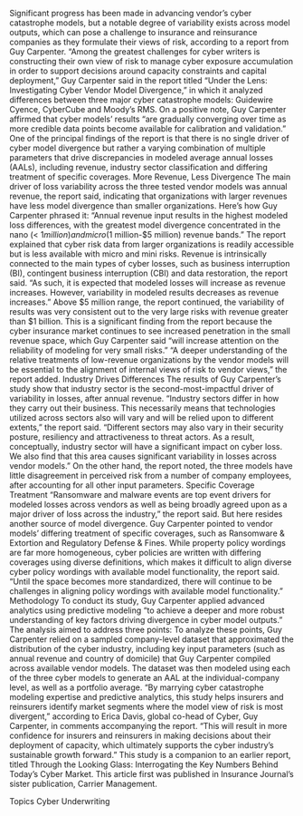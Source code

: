 Significant progress has been made in advancing vendor’s cyber catastrophe models, but a notable degree of variability exists across model outputs, which can pose a challenge to insurance and reinsurance companies as they formulate their views of risk, according to a report from Guy Carpenter.
“Among the greatest challenges for cyber writers is constructing their own view of risk to manage cyber exposure accumulation in order to support decisions around capacity constraints and capital deployment,” Guy Carpenter said in the report titled “Under the Lens: Investigating Cyber Vendor Model Divergence,” in which it analyzed differences between three major cyber catastrophe models: Guidewire Cyence, CyberCube and Moody’s RMS.
On a positive note, Guy Carpenter affirmed that cyber models’ results “are gradually converging over time as more credible data points become available for calibration and validation.”
One of the principal findings of the report is that there is no single driver of cyber model divergence but rather a varying combination of multiple parameters that drive discrepancies in modeled average annual losses (AALs), including revenue, industry sector classification and differing treatment of specific coverages.
More Revenue, Less Divergence
The main driver of loss variability across the three tested vendor models was annual revenue, the report said, indicating that organizations with larger revenues have less model divergence than smaller organizations. Here’s how Guy Carpenter phrased it: “Annual revenue input results in the highest modeled loss differences, with the greatest model divergence concentrated in the nano (< $1 million) and micro ($1 million-$5 million) revenue bands.”
The report explained that cyber risk data from larger organizations is readily accessible but is less available with micro and mini risks.
Revenue is intrinsically connected to the main types of cyber losses, such as business interruption (BI), contingent business interruption (CBI) and data restoration, the report said. “As such, it is expected that modeled losses will increase as revenue increases. However, variability in modeled results decreases as revenue increases.”
Above $5 million range, the report continued, the variability of results was very consistent out to the very large risks with revenue greater than $1 billion.
This is a significant finding from the report because the cyber insurance market continues to see increased penetration in the small revenue space, which Guy Carpenter said “will increase attention on the reliability of modeling for very small risks.”
“A deeper understanding of the relative treatments of low-revenue organizations by the vendor models will be essential to the alignment of internal views of risk to vendor views,” the report added.
Industry Drives Differences
The results of Guy Carpenter’s study show that industry sector is the second-most-impactful driver of variability in losses, after annual revenue.
“Industry sectors differ in how they carry out their business. This necessarily means that technologies utilized across sectors also will vary and will be relied upon to different extents,” the report said. “Different sectors may also vary in their security posture, resiliency and attractiveness to threat actors. As a result, conceptually, industry sector will have a significant impact on cyber loss. We also find that this area causes significant variability in losses across vendor models.”
On the other hand, the report noted, the three models have little disagreement in perceived risk from a number of company employees, after accounting for all other input parameters.
Specific Coverage Treatment
“Ransomware and malware events are top event drivers for modeled losses across vendors as well as being broadly agreed upon as a major driver of loss across the industry,” the report said.
But here resides another source of model divergence. Guy Carpenter pointed to vendor models’ differing treatment of specific coverages, such as Ransomware & Extortion and Regulatory Defense & Fines.
While property policy wordings are far more homogeneous, cyber policies are written with differing coverages using diverse definitions, which makes it difficult to align diverse cyber policy wordings with available model functionality, the report said.
“Until the space becomes more standardized, there will continue to be challenges in aligning policy wordings with available model functionality.”
Methodology
To conduct its study, Guy Carpenter applied advanced analytics using predictive modeling “to achieve a deeper and more robust understanding of key factors driving divergence in cyber model outputs.”
The analysis aimed to address three points:
To analyze these points, Guy Carpenter relied on a sampled company-level dataset that approximated the distribution of the cyber industry, including key input parameters (such as annual revenue and country of domicile) that Guy Carpenter compiled across available vendor models. The dataset was then modeled using each of the three cyber models to generate an AAL at the individual-company level, as well as a portfolio average.
“By marrying cyber catastrophe modeling expertise and predictive analytics, this study helps insurers and reinsurers identify market segments where the model view of risk is most divergent,” according to Erica Davis, global co-head of Cyber, Guy Carpenter, in comments accompanying the report. “This will result in more confidence for insurers and reinsurers in making decisions about their deployment of capacity, which ultimately supports the cyber industry’s sustainable growth forward.”
This study is a companion to an earlier report, titled Through the Looking Glass: Interrogating the Key Numbers Behind Today’s Cyber Market.
This article first was published in Insurance Journal’s sister publication, Carrier Management.

Topics
Cyber
Underwriting
